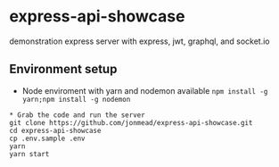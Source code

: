 # express-api-showcase
demonstration express server with express, jwt, graphql, and socket.io

## Environment setup
* Node enviroment with yarn and nodemon available
```npm install -g yarn;npm install -g nodemon```
```
* Grab the code and run the server
git clone https://github.com/jonmead/express-api-showcase.git
cd express-api-showcase
cp .env.sample .env
yarn
yarn start
```
